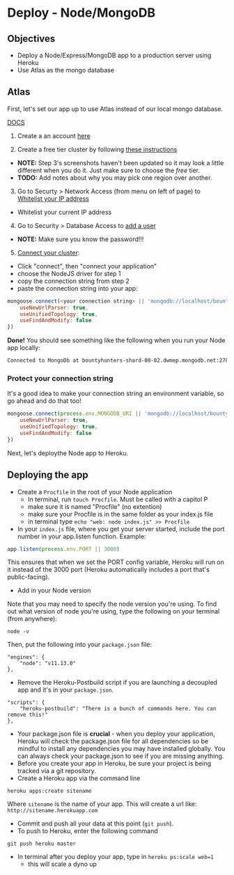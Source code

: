 # Deploy - Node/MongoDB

## Objectives

* Deploy a Node/Express/MongoDB app to a production server using Heroku
* Use Atlas as the mongo database

## Atlas

First, let's set our app up to use Atlas instead of our local mongo database.

[DOCS](https://docs.atlas.mongodb.com/getting-started/)

1. Create a an account [here](https://account.mongodb.com/account/register)

2. Create a free tier cluster by following [these instructions](https://docs.atlas.mongodb.com/tutorial/deploy-free-tier-cluster/)
 * **NOTE:** Step 3's screenshots haven't been updated so it may look a little different when you do it. Just make sure to choose the *free* tier.
 * **TODO:** Add notes about why you may pick one region over another.
3. Go to Securty > Network Access (from menu on left of page) to [Whitelist your IP address](https://docs.atlas.mongodb.com/tutorial/whitelist-connection-ip-address/)
 * Whitelist your current IP address
4. Go to Security > Database Access to [add a user](https://docs.atlas.mongodb.com/tutorial/create-mongodb-user-for-cluster/)
 * **NOTE:** Make sure you know the password!!!
5. [Connect your cluster](https://docs.atlas.mongodb.com/tutorial/connect-to-your-cluster/):
 * Click "connect", then "connect your application"
 * choose the NodeJS driver for step 1
 * copy the connection string from step 2
 * paste the connection string into your app:
 
```javascript
mongoose.connect(<your connection string> || 'mongodb://localhost/bountyhunters', {
    useNewUrlParser: true, 
    useUnifiedTopology: true,
    useFindAndModify: false
})
```

**Done!** You should see something like the following when you run your Node app locally:

```bash
Connected to MongoDb at bountyhunters-shard-00-02.dwmep.mongodb.net:27017
```

### Protect your connection string

It's a good idea to make your connection string an environment variable, so go ahead and do that too!

```javascript
mongoose.connect(process.env.MONGODB_URI || 'mongodb://localhost/bountyhunters', {
    useNewUrlParser: true, 
    useUnifiedTopology: true,
    useFindAndModify: false
})
```
 
Next, let's deploythe Node app to Heroku.

## Deploying the app

* Create a `Procfile` in the root of your Node application
  * In terminal, run `touch Procfile`. Must be called with a capitol P
  * make sure it is named "Procfile" \(no extention\) 
  * make sure your Procfile is in the same folder as your index.js file
  * in terminal type `echo "web: node index.js" >> Procfile`
* In your `index.js` file, where you get your server started, include the port number in your app.listen function. Example:

```javascript
app.listen(process.env.PORT || 3000)
```

This ensures that when we set the PORT config variable, Heroku will run on it instead of the 3000 port \(Heroku automatically includes a port that's public-facing\).

* Add in your Node version

Note that you may need to specify the node version you're using. To find out what version of node you're using, type the following on your terminal \(from anywhere\):

```text
node -v
```

Then, put the following into your `package.json` file:

```text
"engines": {
    "node": "v11.13.0"
},
```

* Remove the Heroku-Postbuild script if you are launching a decoupled app and it's in your `package.json`.

```text
"scripts": {
    "heroku-postbuild": "There is a bunch of commands here. You can remove this!"
},
```

* Your package.json file is **crucial** - when you deploy your application, Heroku will check the package.json file for all dependencies so be mindful to install any dependencies you may have installed globally. You can always check your package.json to see if you are missing anything.
* Before you create your app in Heroku, be sure your project is being tracked via a git repository.
* Create a Heroku app via the command line

```text
heroku apps:create sitename
```

Where `sitename` is the name of your app. This will create a url like: `http://sitename.herokuapp.com`

* Commit and push all your data at this point \(`git push`\).
* To push to Heroku, enter the following command

```text
git push heroku master
```

* In terminal after you deploy your app, type in `heroku ps:scale web=1`
  * this will scale a dyno up




